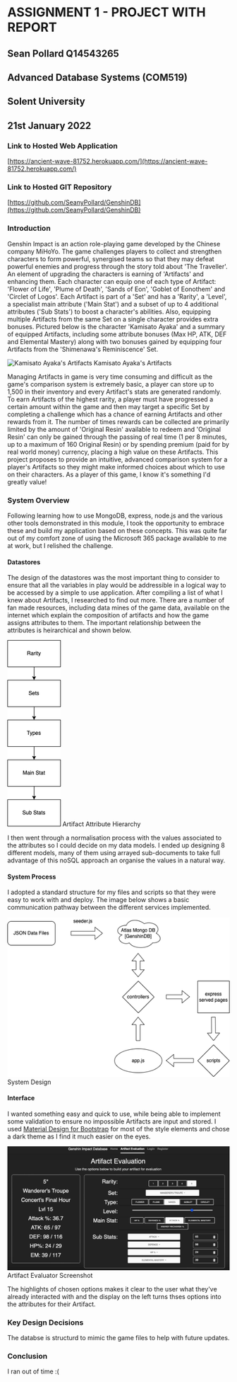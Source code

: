 # ASSIGNMENT 1 - PROJECT WITH REPORT
## Sean Pollard Q14543265
## Advanced Database Systems (COM519)
## Solent University
## 21st January 2022

### Link to Hosted Web Application
[https://ancient-wave-81752.herokuapp.com/](https://ancient-wave-81752.herokuapp.com/)

### Link to Hosted GIT Repository
[https://github.com/SeanyPollard/GenshinDB](https://github.com/SeanyPollard/GenshinDB)
### Introduction
Genshin Impact is an action role-playing game developed by the Chinese company MiHoYo. The game challenges players to collect and strengthen characters to form powerful, synergised teams so that they may defeat powerful enemies and progress through the story told about 'The Traveller'. An element of upgrading the characters is earning of 'Artifacts' and enhancing them. Each character can equip one of each type of Artifact: 'Flower of Life', 'Plume of Death', 'Sands of Eon', 'Goblet of Eonothem' and 'Circlet of Logos'. Each Artifact is part of a 'Set' and has a 'Rarity', a 'Level', a specialist main attribute ('Main Stat') and a subset of up to 4 additional attributes ('Sub Stats') to boost a character's abilities. Also, equipping multiple Artifacts from the same Set on a single character provides extra bonuses. Pictured below is the character 'Kamisato Ayaka' and a summary of equipped Artifacts, including some attribute bonuses (Max HP, ATK, DEF and Elemental Mastery) along with two bonuses gained by equipping four Artifacts from the 'Shimenawa's Reminiscence' Set.

![Kamisato Ayaka's Artifacts](/report/figure-1.png)
Kamisato Ayaka's Artifacts

Managing Artifacts in game is very time consuming and difficult as the game's comparison system is extremely basic, a player can store up to 1,500 in their inventory and every Artifact's stats are generated randomly. To earn Artifacts of the highest rarity, a player must have progressed a certain amount within the game and then may target a specific Set by completing a challenge which has a chance of earning Artifacts and other rewards from it. The number of times rewards can be collected are primarily limited by the amount of 'Original Resin' available to redeem and 'Original Resin' can only be gained through the passing of real time (1 per 8 minutes, up to a maximum of 160 Original Resin) or by spending premium (paid for by real world money) currency, placing a high value on these Artifacts. This project proposes to provide an intuitive, advanced comparison system for a player's Artifacts so they might make informed choices about which to use on their characters. As a player of this game, I know it's something I'd greatly value!

### System Overview
Following learning how to use MongoDB, express, node.js and the various other tools demonstrated in this module, I took the opportunity to embrace these and build my application based on these concepts. This was quite far out of my comfort zone of using the Microsoft 365 package available to me at work, but I relished the challenge.

#### Datastores
The design of the datastores was the most important thing to consider to ensure that all the variables in play would be addressible in a logical way to be accessed by a simple to use application. After compiling a list of what I knew about Artifacts, I researched to find out more. There are a number of fan made resources, including data mines of the game data, available on the internet which explain the composition of artifacts and how the game assigns attributes to them. The important relationship between the attributes is heirarchical and shown below.

![Artifact Attribute Hierarchy](/report/figure-2.png)
Artifact Attribute Hierarchy

I then went through a normalisation process with the values associated to the attributes so I could decide on my data models. I ended up designing 8 different models, many of them using arrayed sub-documents to take full advantage of this noSQL approach an organise the values in a natural way.

#### System Process
I adopted a standard structure for my files and scripts so that they were easy to work with and deploy. The image below shows a basic communication pathway between the different services implemented.

![System Design](/report/figure-3.png)
System Design

#### Interface
I wanted something easy and quick to use, while being able to implement some validation to ensure no impossible Artifacts are input and stored. I used [Material Design for Bootstrap](https://mdbootstrap.com) for most of the style elements and chose a dark theme as I find it much easier on the eyes. 

![Artifact Evaluator Screenshot](/report/figure-4.png)
Artifact Evaluator Screenshot

The highlights of chosen options makes it clear to the user what they've already interacted with and the display on the left turns thses options into the attributes for their Artifact.

### Key Design Decisions

The databse is structurd to mimic the game files to help with future updates.

### Conclusion

I ran out of time :(